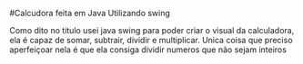 #Calcudora feita em Java Utilizando swing

Como dito no titulo usei java swing para poder criar o visual da calculadora, ela é capaz de somar, subtrair, dividir e multiplicar. Unica coisa que preciso aperfeiçoar nela é que ela consiga dividir numeros que não sejam inteiros
